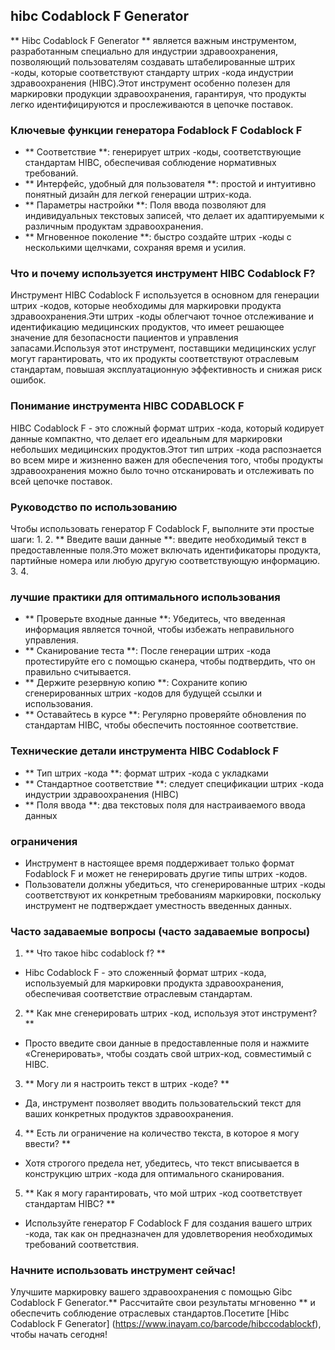 ## hibc Codablock F Generator

** Hibc Codablock F Generator ** является важным инструментом, разработанным специально для индустрии здравоохранения, позволяющий пользователям создавать штабелированные штрих -коды, которые соответствуют стандарту штрих -кода индустрии здравоохранения (HIBC).Этот инструмент особенно полезен для маркировки продукции здравоохранения, гарантируя, что продукты легко идентифицируются и прослеживаются в цепочке поставок.

### Ключевые функции генератора Fodablock F Codablock F
- ** Соответствие **: генерирует штрих -коды, соответствующие стандартам HIBC, обеспечивая соблюдение нормативных требований.
- ** Интерфейс, удобный для пользователя **: простой и интуитивно понятный дизайн для легкой генерации штрих-кода.
- ** Параметры настройки **: Поля ввода позволяют для индивидуальных текстовых записей, что делает их адаптируемыми к различным продуктам здравоохранения.
- ** Мгновенное поколение **: быстро создайте штрих -коды с несколькими щелчками, сохраняя время и усилия.

### Что и почему используется инструмент HIBC Codablock F?
Инструмент HIBC Codablock F используется в основном для генерации штрих -кодов, которые необходимы для маркировки продукта здравоохранения.Эти штрих -коды облегчают точное отслеживание и идентификацию медицинских продуктов, что имеет решающее значение для безопасности пациентов и управления запасами.Используя этот инструмент, поставщики медицинских услуг могут гарантировать, что их продукты соответствуют отраслевым стандартам, повышая эксплуатационную эффективность и снижая риск ошибок.

### Понимание инструмента HIBC CODABLOCK F
HIBC Codablock F - это сложный формат штрих -кода, который кодирует данные компактно, что делает его идеальным для маркировки небольших медицинских продуктов.Этот тип штрих -кода распознается во всем мире и жизненно важен для обеспечения того, чтобы продукты здравоохранения можно было точно отсканировать и отслеживать по всей цепочке поставок.

### Руководство по использованию
Чтобы использовать генератор F Codablock F, выполните эти простые шаги:
1.
2. ** Введите ваши данные **: введите необходимый текст в предоставленные поля.Это может включать идентификаторы продукта, партийные номера или любую другую соответствующую информацию.
3.
4.

### лучшие практики для оптимального использования
- ** Проверьте входные данные **: Убедитесь, что введенная информация является точной, чтобы избежать неправильного управления.
- ** Сканирование теста **: После генерации штрих -кода протестируйте его с помощью сканера, чтобы подтвердить, что он правильно считывается.
- ** Держите резервную копию **: Сохраните копию сгенерированных штрих -кодов для будущей ссылки и использования.
- ** Оставайтесь в курсе **: Регулярно проверяйте обновления по стандартам HIBC, чтобы обеспечить постоянное соответствие.

### Технические детали инструмента HIBC Codablock F
- ** Тип штрих -кода **: формат штрих -кода с укладками
- ** Стандартное соответствие **: следует спецификации штрих -кода индустрии здравоохранения (HIBC)
- ** Поля ввода **: два текстовых поля для настраиваемого ввода данных

### ограничения
- Инструмент в настоящее время поддерживает только формат Fodablock F и может не генерировать другие типы штрих -кодов.
- Пользователи должны убедиться, что сгенерированные штрих -коды соответствуют их конкретным требованиям маркировки, поскольку инструмент не подтверждает уместность введенных данных.

### Часто задаваемые вопросы (часто задаваемые вопросы)

1. ** Что такое hibc codablock f? **
- Hibc Codablock F - это сложенный формат штрих -кода, используемый для маркировки продукта здравоохранения, обеспечивая соответствие отраслевым стандартам.

2. ** Как мне сгенерировать штрих -код, используя этот инструмент? **
- Просто введите свои данные в предоставленные поля и нажмите «Сгенерировать», чтобы создать свой штрих-код, совместимый с HIBC.

3. ** Могу ли я настроить текст в штрих -коде? **
- Да, инструмент позволяет вводить пользовательский текст для ваших конкретных продуктов здравоохранения.

4. ** Есть ли ограничение на количество текста, в которое я могу ввести? **
- Хотя строгого предела нет, убедитесь, что текст вписывается в конструкцию штрих -кода для оптимального сканирования.

5. ** Как я могу гарантировать, что мой штрих -код соответствует стандартам HIBC? **
- Используйте генератор F Codablock F для создания вашего штрих -кода, так как он предназначен для удовлетворения необходимых требований соответствия.

### Начните использовать инструмент сейчас!
Улучшите маркировку вашего здравоохранения с помощью Gibc Codablock F Generator.** Рассчитайте свои результаты мгновенно ** и обеспечить соблюдение отраслевых стандартов.Посетите [Hibc Codablock F Generator] (https://www.inayam.co/barcode/hibccodablockf), чтобы начать сегодня!